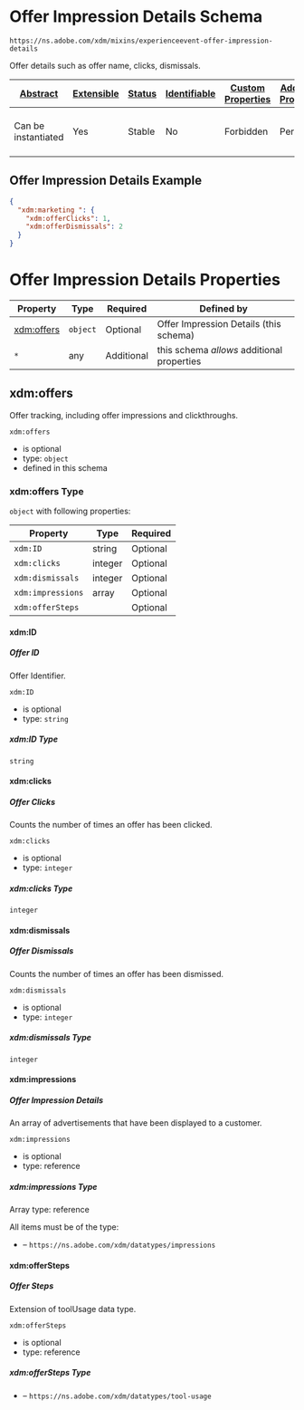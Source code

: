 
# Offer Impression Details Schema

```
https://ns.adobe.com/xdm/mixins/experienceevent-offer-impression-details
```

Offer details such as offer name, clicks, dismissals.

| [Abstract](../../../abstract.md) | [Extensible](../../../extensions.md) | [Status](../../../status.md) | [Identifiable](../../../id.md) | [Custom Properties](../../../extensions.md) | [Additional Properties](../../../extensions.md) | Defined In |
|----------------------------------|--------------------------------------|------------------------------|--------------------------------|---------------------------------------------|-------------------------------------------------|------------|
| Can be instantiated | Yes | Stable | No | Forbidden | Permitted | [mixins/experience-event/experienceevent-offer-impression-details.schema.json](mixins/experience-event/experienceevent-offer-impression-details.schema.json) |

## Offer Impression Details Example
```json
{
  "xdm:marketing ": {
    "xdm:offerClicks": 1,
    "xdm:offerDismissals": 2
  }
}
```

# Offer Impression Details Properties

| Property | Type | Required | Defined by |
|----------|------|----------|------------|
| [xdm:offers](#xdmoffers) | `object` | Optional | Offer Impression Details (this schema) |
| `*` | any | Additional | this schema *allows* additional properties |

## xdm:offers

Offer tracking, including offer impressions and clickthroughs.

`xdm:offers`
* is optional
* type: `object`
* defined in this schema

### xdm:offers Type


`object` with following properties:


| Property | Type | Required |
|----------|------|----------|
| `xdm:ID`| string | Optional |
| `xdm:clicks`| integer | Optional |
| `xdm:dismissals`| integer | Optional |
| `xdm:impressions`| array | Optional |
| `xdm:offerSteps`|  | Optional |



#### xdm:ID
##### Offer ID

Offer Identifier.

`xdm:ID`
* is optional
* type: `string`

##### xdm:ID Type


`string`








#### xdm:clicks
##### Offer Clicks

Counts the number of times an offer has been clicked.

`xdm:clicks`
* is optional
* type: `integer`

##### xdm:clicks Type


`integer`








#### xdm:dismissals
##### Offer Dismissals

Counts the number of times an offer has been dismissed.

`xdm:dismissals`
* is optional
* type: `integer`

##### xdm:dismissals Type


`integer`








#### xdm:impressions
##### Offer Impression Details

An array of advertisements that have been displayed to a customer.

`xdm:impressions`
* is optional
* type: reference


##### xdm:impressions Type


Array type: reference

All items must be of the type:
* []() – `https://ns.adobe.com/xdm/datatypes/impressions`










#### xdm:offerSteps
##### Offer Steps

Extension of toolUsage data type.

`xdm:offerSteps`
* is optional
* type: reference

##### xdm:offerSteps Type


* []() – `https://ns.adobe.com/xdm/datatypes/tool-usage`









